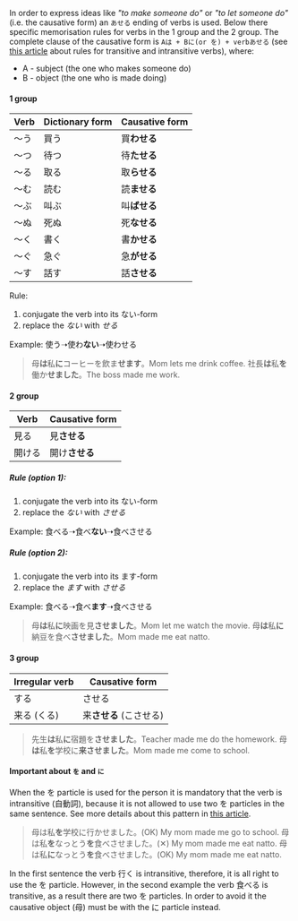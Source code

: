 In order to express ideas like *"to make someone do"* or *"to let someone do"* (i.e. the causative form) an `あせる` ending of verbs is used. Below there specific memorisation rules for verbs in the 1 group and the 2 group.
The complete clause of the causative form is `Aは + Bに(or を) + verbあせる` (see [this article](194) about rules for transitive and intransitive verbs), where:
- A - subject (the one who makes someone do)
- B - object (the one who is made doing)

#### 1 group
|Verb|Dictionary form|Causative form|
|-|-|-|
|～う|買う|買**わせる**|
|～つ|待つ|待**たせる**|
|～る|取る|取**らせる**|
|～む|読む|読**ませる**|
|～ぶ|叫ぶ|叫**ばせる**|
|～ぬ|死ぬ|死**なせる**|
|～く|書く|書**かせる**|
|～ぐ|急ぐ|急**がせる**|
|～す|話す|話**させる**|

Rule:
1) conjugate the verb into its ない-form
2) replace the *ない* with *せる*

Example: 使う➝使わ**ない**➝使わせる
>母**は**私**に**コーヒーを飲ま**せます**。Mom lets me drink coffee.
>社長**は**私**を**働か**せました**。The boss made me work.

#### 2 group
|Verb|Causative form|
|-|-|
|見る|見**させる**|
|開ける|開け**させる**|

##### Rule (option 1):
1) conjugate the verb into its ない-form
2) replace the *ない* with *させる*

Example: 食べる➝食べ**ない**➝食べさせる

##### Rule (option 2):
1) conjugate the verb into its ます-form
2) replace the *ます* with *させる*

Example: 食べる➝食べ**ます**➝食べさせる

>母**は**私**に**映画を見**させました**。Mom let me watch the movie.
>母**は**私**に**納豆を食べ**させました**。Mom made me eat natto.

#### 3 group
|Irregular verb|Causative form|
|-|-|
|する|させる|
|来る (くる)|来**させる** (こさせる)|

>先生**は**私**に**宿題を**させました**。Teacher made me do the homework.
>母**は**私**を**学校に**来させました**。Mom made me come to school.

#### Important about `を` and `に`
When the を particle is used for the person it is mandatory that the verb is intransitive (自動詞), because it is not allowed to use two を particles in the same sentence. See more details about this pattern in [this article](194).

>母は私**を**学校に行かせました。(OK) My mom made me go to school.
>母は私**を**なっとう**を**食べさせました。(✕) My mom made me eat natto.
>母は私**に**なっとう**を**食べさせました。(OK) My mom made me eat natto.

In the first sentence the verb 行く is intransitive, therefore, it is all right to use the を particle. However, in the second example the verb 食べる is transitive, as a result there are two を particles. In order to avoid it the causative object (母) must be with the に particle instead.